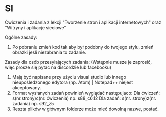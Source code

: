 # SI
Ćwiczenia i zadania z lekcji "Tworzenie stron i aplikacji internetowych" oraz "Witryny i aplikacje sieciowe"

Ogólne zasady:
1. Po pobraniu zmień kod tak aby był podobny do twojego stylu, zmień obrazki jeśli niezabrania to zadanie.

Zasady dla osób przesyłających zadania: (Wstępnie musze je zaprosić, więc prosze się pytac na discordzie lub facebooku)
1. Mają być napisane przy użyciu visual studio lub innego nieupośledzonego edytora (np. Atom) | Notepad++ niejest akceptowany.
2. Format wysłanych zadań powinień wyglądać następujaco:
  Dla ćwiczeń: s(nr.strony)c(nr. ćwiczenia)
  np. s88_c6.12
  Dla zadań: s(nr. strony)z(nr. zadania)
  np. s92_z5
3. Reszta plików w głównym folderze może mieć dowolną nazwe, postać.
